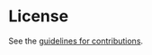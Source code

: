 # License

See the
[guidelines for contributions](https://github.com/martinthomson/scone-merge-criticisms/blob/main/CONTRIBUTING.md).
